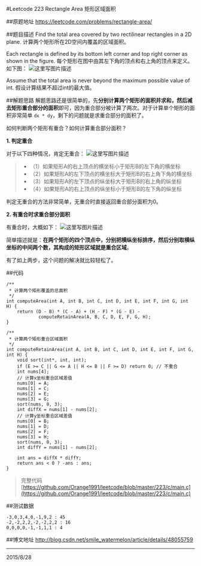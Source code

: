 #Leetcode 223 Rectangle Area 矩形区域面积

##原题地址
https://leetcode.com/problems/rectangle-area/

##题目描述
Find the total area covered by two rectilinear rectangles in a 2D plane.
计算两个矩形所在2D空间内覆盖的区域面积。

Each rectangle is defined by its bottom left corner and top right corner as shown in the figure.
每个矩形在图中由其左下角的顶点和右上角的顶点来定义。如下图：
![这里写图片描述](http://img.blog.csdn.net/20150828170905227)

Assume that the total area is never beyond the maximum possible value of int.
假设计算结果不超过int的最大值。

##解题思路
解题思路还是很简单的，先**分别计算两个矩形的面积并求和，然后减去矩形重合部分的面积**即可，因为重合部分被计算了两次。对于计算单个矩形的面积非常简单 `dx * dy`，剩下的问题就是求重合部分的面积了。

如何判断两个矩形有重合？如何计算重合部分面积？

**1. 判定重合**

对于以下四种情况，肯定无重合：
![这里写图片描述](http://img.blog.csdn.net/20150828172742196)
> - （1）如果矩形A的右上顶点的横坐标小于矩形B的左下角的横坐标
> - （2）如果矩形A的左下顶点的横坐标大于矩形B的右上角下角的横坐标
> - （3）如果矩形A的左下顶点的纵坐标大于矩形B的右上角的纵坐标
> - （4）如果矩形A的右上顶点的纵坐标小于矩形B的左下角的纵坐标

判定无重合的方法非常简单，无重合时直接返回重合部分面积为0。

**2. 有重合时求重合部分面积**

有重合时，大概如下：
![这里写图片描述](http://img.blog.csdn.net/20150828174427936)

简单描述就是：**在两个矩形的四个顶点中，分别把横纵坐标排序，然后分别取横纵坐标的中间两个数，其构成的矩形区域就是重合区域**。

有了如上两步，这个问题的解决就比较轻松了。

##代码

```
/**
 * 计算两个矩形覆盖的总面积
 */
int computeArea(int A, int B, int C, int D, int E, int F, int G, int H) {
    return (D - B) * (C - A) + (H - F) * (G - E) -
            computeRetainArea(A, B, C, D, E, F, G, H);
}

/**
 * 计算两个矩形重合区域面积
 */
int computeRetainArea(int A, int B, int C, int D, int E, int F, int G, int H) {
    void sort(int*, int, int);
    if (E >= C || G <= A || H <= B || F >= D) return 0; // 不重合
    int nums[4];
    // 计算x坐标重合区域差值
    nums[0] = A;
    nums[1] = C;
    nums[2] = E;
    nums[3] = G;
    sort(nums, 0, 3);
    int diffX = nums[1] - nums[2];
    // 计算y坐标重合区域差值
    nums[0] = B;
    nums[1] = D;
    nums[2] = F;
    nums[3] = H;
    sort(nums, 0, 3);
    int diffY = nums[1] - nums[2];
    
    int ans = diffX * diffY;
    return ans < 0 ? -ans : ans;
}
```

> 完整代码 [https://github.com/Orange1991/leetcode/blob/master/223/c/main.c](https://github.com/Orange1991/leetcode/blob/master/223/c/main.c)

##测试数据

    -3,0,3,4,0,-1,9,2 : 45
    -2,-2,2,2,-2,-2,2,2 : 16
    0,0,0,0,-1,-1,1,1 : 4

##博文地址
http://blog.csdn.net/smile_watermelon/article/details/48055759

---
2015/8/28
